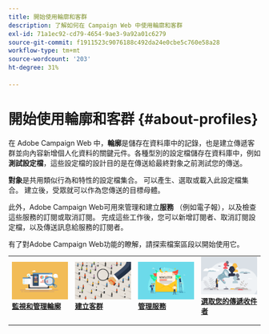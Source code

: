 ```yaml
---
title: 開始使用輪廓和客群
description: 了解如何在 Campaign Web 中使用輪廓和客群
exl-id: 71a1ec92-cd79-4654-9ae3-9a92a01c6279
source-git-commit: f1911523c9076188c492da24e0cbe5c760e58a28
workflow-type: tm+mt
source-wordcount: '203'
ht-degree: 31%

---
```


# 開始使用輪廓和客群 {#about-profiles}

在 Adobe Campaign Web 中，**輪廓**&#x200B;是儲存在資料庫中的記錄，也是建立傳遞客群並向內容新增個人化資料的關鍵元件。各種型別的設定檔儲存在資料庫中，例如&#x200B;**測試設定檔**，這些設定檔的設計目的是在傳送給最終對象之前測試您的傳送。

**對象**&#x200B;是共用類似行為和特性的設定檔集合。 可以產生、選取或載入此設定檔集合。 建立後，受眾就可以作為您傳送的目標母體。

此外，Adobe Campaign Web可用來管理和建立&#x200B;**服務** （例如電子報），以及檢查這些服務的訂閱或取消訂閱。 完成這些工作後，您可以新增訂閱者、取消訂閱設定檔，以及傳送訊息給服務的訂閱者。

有了對Adobe Campaign Web功能的瞭解，請探索檔案區段以開始使用它。

<table style="table-layout:fixed"><tr style="border: 0;">
<td>
<a href="about-recipients.md">
<img src="../assets/do-not-localize/profiles-audiences-profile.png" alt="監視和管理設定檔影像">
</a>
<div>
<a href="about-recipients.md"><strong>監視和管理輪廓</strong></a>
</div>
<p>
</td>
<td>
<a href="create-audience.md">
<img src="../assets/do-not-localize/profiles-audiences-audience.png" alt="建立對象影像">
</a>
<div><a href="create-audience.md"><strong>建立客群</strong>
</div>
<p>
</td>
<td>
<a href="manage-services.md">
<img src="../assets/do-not-localize/profiles-audiences-service.png" alt="管理服務影像">
</a>
<div>
<a href="manage-services.md"><strong>管理服務</strong></a>
</div>
<p></td>
<td>
<a href="add-audience.md">
<img src="../assets/do-not-localize/profiles-audiences-deliveries.png" alt="選取您的傳遞收件者影像">
</a>
<div>
<a href="add-audience.md"><strong>選取您的傳遞收件者</strong></a>
</div>
<p></td>
</tr></table>